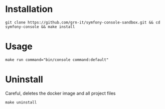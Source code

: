 # Installation
```
git clone https://github.com/grn-it/symfony-console-sandbox.git && cd symfony-console && make install
```

# Usage
```
make run command="bin/console command:default"
```

# Uninstall
Careful, deletes the docker image and all project files
```
make uninstall
````
